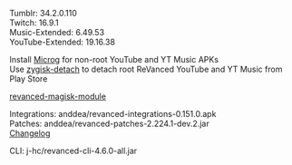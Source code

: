 Tumblr: 34.2.0.110  
Twitch: 16.9.1  
Music-Extended: 6.49.53  
YouTube-Extended: 19.16.38  

Install [Microg](https://github.com/ReVanced/GmsCore/releases) for non-root YouTube and YT Music APKs  
Use [zygisk-detach](https://github.com/j-hc/zygisk-detach) to detach root ReVanced YouTube and YT Music from Play Store  

[revanced-magisk-module](https://github.com/j-hc/revanced-magisk-module)
  
Integrations: anddea/revanced-integrations-0.151.0.apk  
Patches: anddea/revanced-patches-2.224.1-dev.2.jar  
[Changelog](https://github.com/anddea/revanced-patches/releases/tag/v2.224.1-dev.2)

CLI: j-hc/revanced-cli-4.6.0-all.jar    
